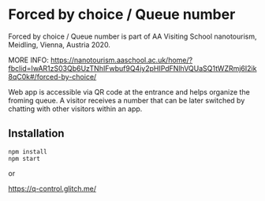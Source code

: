 # Forced by choice / Queue number

Forced by choice / Queue number is part of AA Visiting School nanotourism, Meidling, Vienna, Austria 2020. 

MORE INFO: https://nanotourism.aaschool.ac.uk/home/?fbclid=IwAR1zS03Qb6UzTNhIFwbuf9Q4iy2pHIPdFNlhVQUaSQ1tWZRmj6I2ik8qC0k#/forced-by-choice/

Web app is accessible via QR code at the entrance and helps organize the froming queue. 
A visitor receives a number that can be later switched by chatting with other visitors within an app.


## Installation

```
npm install
npm start
```
or

https://q-control.glitch.me/

